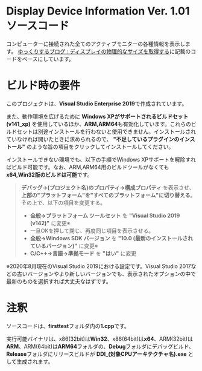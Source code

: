 # Display Device Information  Ver. 1.01 ソースコード
コンピューターに接続された全てのアクティブモニターの各種情報を表示します。
[ゆっくりするブログ : ディスプレイの物理的なサイズを取得する](http://jag5.dreamlog.jp/archives/7949249.html)に記載のコードをベースにしています。

# ビルド時の要件
このプロジェクトは、**Visual Studio Enterprise 2019**で作成されています。

また、動作環境を広げるために **Windows XPがサポートされるビルドセット(v141_xp)** を使用しているほか、**ARM,ARM64**も有効化しています。これらのビルドセットは別途インストールを行わないと使用できません。インストールされていなければ開いたときに求められるので、 **"不足しているプラグインのインストール"** のような旨の項目をクリックしてインストールしてください。

インストールできない環境でも、以下の手順でWindows XPサポートを解除すればビルド可能です。なお、ARM,ARM64用のビルドツールがなくても**x64,Win32版のビルドは可能**です。

>**デバッグ->(プロジェクト名)のプロパティ->構成プロパティ** を表示させ、**上部の"プラットフォーム"を"すべてのプラットフォーム"に切り替える**。その上で、以下の項目を変更する。
>
>- **全般->プラットフォーム ツールセット** を **"Visual Studio 2019 (v142)"** に変更※
>- 一旦OKを押して閉じ、再度同じ項目を表示させる。
>- **全般->Windows SDK バージョン** を **"10.0 (最新のインストールされているバージョン)"** に変更※
>- **C/C++->言語->準拠モード** を **"はい"** に変更

※2020年8月現在のVisual Studio 2019における設定です。Visual Studio 2017などの古いバージョンやより新しいバージョンでも、表示されたオプションの中で最新のものを選択すれば大丈夫なはずです。

# 注釈
ソースコードは、**firsttest**フォルダ内の**1.cpp**です。

実行可能バイナリは、x86(32bit)は**Win32**、x86(64bit)は**x64**、ARM(32bit)は**ARM**、ARM(64bit)は**ARM64**フォルダの、**Debug**フォルダにデバッグビルド、**Release**フォルダにリリースビルドが **DDI_(対象CPUアーキテクチャ名).exe** として生成されます。